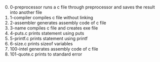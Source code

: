 0. 0-preprocessor runs a c file through preprocessor and saves the result into another file
1. 1-compiler compiles c file without linking
2. 2-assembler generates assembly code of c file
3. 3-name compiles c file and creates exe file
4. 4-puts.c prints statement using puts
5. 5-printf.c prints statement using printf
6. 6-size.c prints sizeof variables
7. 100-intel generates assembly code of c file
8. 101-quote.c prints to standard error
